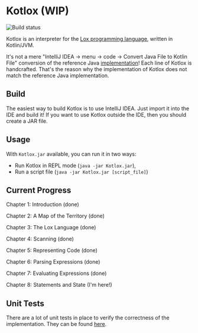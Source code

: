 Kotlox (WIP)
=======
![Build status](https://github.com/masoodfallahpoor/Kotlox/actions/workflows/build.yml/badge.svg?branch=master)

Kotlox is an interpreter for the [Lox programming language](https://craftinginterpreters.com/the-lox-language.html),
written in Kotlin/JVM.

It's not a mere "IntelliJ IDEA -> menu -> code -> Convert Java File to Kotlin File" conversion of the reference
Java [implementation](https://github.com/munificent/craftinginterpreters/tree/master/java/com/craftinginterpreters/lox)!
Each line of Kotlox is handcrafted. That's the reason why the implementation of Kotlox does not match the reference Java
implementation.

Build
-
The easiest way to build Kotlox is to use IntelliJ IDEA. Just import it into the IDE and build it! If you want to use
Kotlox outside the IDE, then you should create a JAR file.

Usage
-
With `Kotlox.jar` available, you can run it in two ways:

- Run Kotlox in REPL mode (`java -jar Kotlox.jar`),
- Run a script file (`java -jar Kotlox.jar [script_file]`)

Current Progress
-

Chapter 1: Introduction (done)

Chapter 2: A Map of the Territory (done)

Chapter 3: The Lox Language (done)

Chapter 4: Scanning (done)

Chapter 5: Representing Code (done)

Chapter 6: Parsing Expressions (done)

Chapter 7: Evaluating Expressions (done)

Chapter 8: Statements and State (I'm here!)

Unit Tests
-

There are a lot of unit tests in place to verify the correctness of the implementation. They can be found
[here](https://github.com/MasoodFallahpoor/Kotlox/tree/master/src/test/java/ir/fallahpoor/kotlox/interpreter).




